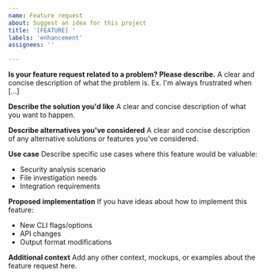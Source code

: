```yaml
---
name: Feature request
about: Suggest an idea for this project
title: '[FEATURE] '
labels: 'enhancement'
assignees: ''

---
```


**Is your feature request related to a problem? Please describe.**
A clear and concise description of what the problem is. Ex. I'm always frustrated when [...]

**Describe the solution you'd like**
A clear and concise description of what you want to happen.

**Describe alternatives you've considered**
A clear and concise description of any alternative solutions or features you've considered.

**Use case**
Describe specific use cases where this feature would be valuable:

- Security analysis scenario
- File investigation needs
- Integration requirements

**Proposed implementation**
If you have ideas about how to implement this feature:

- New CLI flags/options
- API changes
- Output format modifications

**Additional context**
Add any other context, mockups, or examples about the feature request here.
